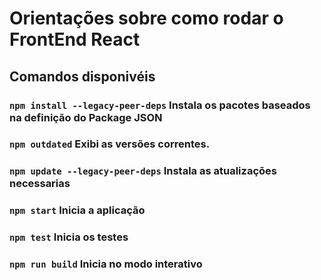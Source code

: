 # Orientações sobre como rodar o FrontEnd React

## Comandos disponivéis

### `npm install --legacy-peer-deps` Instala os pacotes baseados na definição do Package JSON
### `npm outdated` Exibi as versões correntes.
### `npm update --legacy-peer-deps` Instala as atualizações necessarias 
### `npm start` Inicia a aplicação
### `npm test` Inicia os testes
### `npm run build` Inicia no modo interativo